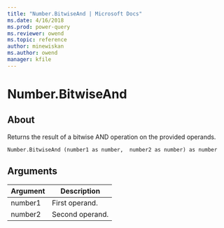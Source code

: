 ```yaml
---
title: "Number.BitwiseAnd | Microsoft Docs"
ms.date: 4/16/2018
ms.prod: power-query
ms.reviewer: owend
ms.topic: reference
author: minewiskan
ms.author: owend
manager: kfile
---
```

# Number.BitwiseAnd

  
## About  
Returns the result of a bitwise AND operation on the provided operands.  
  
```  
Number.BitwiseAnd (number1 as number,  number2 as number) as number  
```  
  
## Arguments  
  
|Argument|Description|  
|------------|---------------|  
|number1|First operand.|  
|number2|Second operand.|  
  
